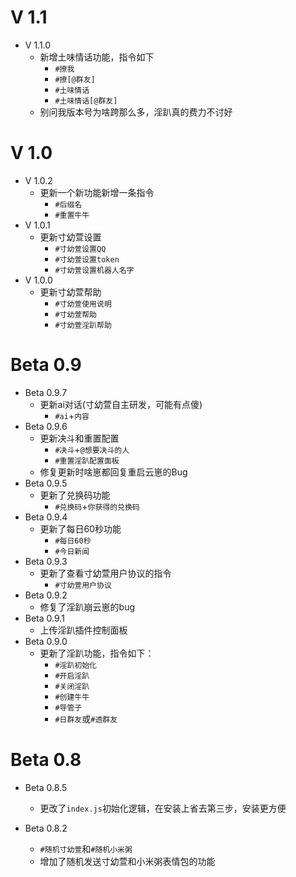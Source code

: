 # V 1.1
  * V 1.1.0
    * 新增土味情话功能，指令如下
      - `#撩我`
      - `#撩[@群友]`
      - `#土味情话`
      - `#土味情话[@群友]`
    * 别问我版本号为啥跨那么多，淫趴真的费力不讨好
# V 1.0
  * V 1.0.2
    * 更新一个新功能新增一条指令
      - `#后缀名`
      - `#重置牛牛`
  * V 1.0.1
    * 更新寸幼萱设置
      - `#寸幼萱设置QQ`
      - `#寸幼萱设置token`
      - `#寸幼萱设置机器人名字`
  * V 1.0.0
    * 更新寸幼萱帮助
      - `#寸幼萱使用说明`
      - `#寸幼萱帮助`
      - `#寸幼萱淫趴帮助`
# Beta 0.9
  * Beta 0.9.7
    * 更新ai对话(寸幼萱自主研发，可能有点傻)
      - `#ai`+`内容`
  * Beta 0.9.6
    * 更新决斗和重置配置
      - `#决斗`+`@想要决斗的人`
      - `#重置淫趴配置面板`
    * 修复更新时啥崽都回复重启云崽的Bug
  * Beta 0.9.5
    * 更新了兑换码功能
      - `#兑换码`+`你获得的兑换码`
  * Beta 0.9.4
    * 更新了每日60秒功能
      - `#每日60秒`
      - `#今日新闻`
  * Beta 0.9.3
    * 更新了查看寸幼萱用户协议的指令
      - `#寸幼萱用户协议`
  * Beta 0.9.2
    * 修复了淫趴崩云崽的bug
  * Beta 0.9.1
    * 上传淫趴插件控制面板
  * Beta 0.9.0
    * 更新了淫趴功能，指令如下：
      - `#淫趴初始化`
      - `#开启淫趴`
      - `#关闭淫趴`
      - `#创建牛牛`
      - `#导管子`
      - `#日群友`或`#透群友`

# Beta 0.8
  * Beta 0.8.5
    * 更改了`index.js`初始化逻辑，在安装上省去第三步，安装更方便

  * Beta 0.8.2
    * `#随机寸幼萱`和`#随机小米粥`
    * 增加了随机发送寸幼萱和小米粥表情包的功能